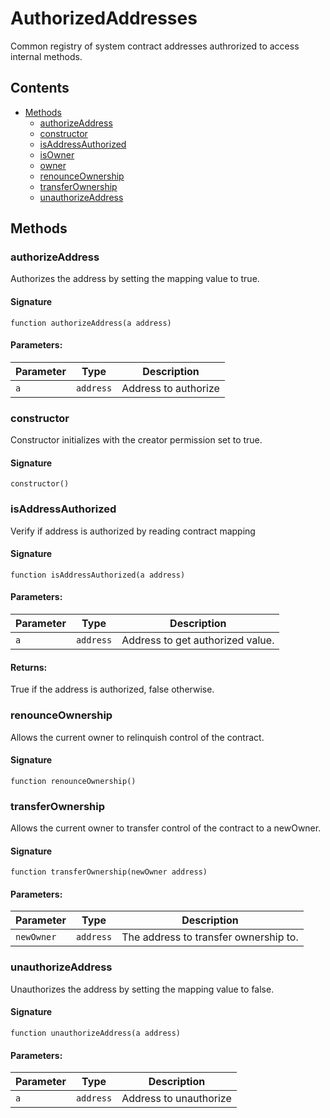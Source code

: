 # AuthorizedAddresses

Common registry of system contract addresses authrorized to access internal methods.

## Contents

-   [Methods](undefined)
    -   [authorizeAddress](#authorizeaddress)
    -   [constructor](#constructor)
    -   [isAddressAuthorized](#isaddressauthorized)
    -   [isOwner](#isowner)
    -   [owner](#owner)
    -   [renounceOwnership](#renounceownership)
    -   [transferOwnership](#transferownership)
    -   [unauthorizeAddress](#unauthorizeaddress)

## Methods

### authorizeAddress

Authorizes the address by setting the mapping value to true.

#### Signature

```solidity
function authorizeAddress(a address)
```

#### Parameters:

| Parameter | Type      | Description          |
| --------- | --------- | -------------------- |
| `a`       | `address` | Address to authorize |

### constructor

Constructor initializes with the creator permission set to true.

#### Signature

```solidity
constructor()
```

### isAddressAuthorized

Verify if address is authorized by reading contract mapping

#### Signature

```solidity
function isAddressAuthorized(a address)
```

#### Parameters:

| Parameter | Type      | Description                      |
| --------- | --------- | -------------------------------- |
| `a`       | `address` | Address to get authorized value. |

#### Returns:

True if the address is authorized, false otherwise.

### renounceOwnership

Allows the current owner to relinquish control of the contract.

#### Signature

```solidity
function renounceOwnership()
```

### transferOwnership

Allows the current owner to transfer control of the contract to a newOwner.

#### Signature

```solidity
function transferOwnership(newOwner address)
```

#### Parameters:

| Parameter  | Type      | Description                           |
| ---------- | --------- | ------------------------------------- |
| `newOwner` | `address` | The address to transfer ownership to. |

### unauthorizeAddress

Unauthorizes the address by setting the mapping value to false.

#### Signature

```solidity
function unauthorizeAddress(a address)
```

#### Parameters:

| Parameter | Type      | Description            |
| --------- | --------- | ---------------------- |
| `a`       | `address` | Address to unauthorize |

